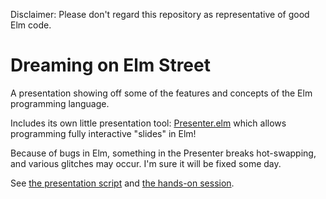 Disclaimer: Please don't regard this repository as representative of good Elm code.

# Dreaming on Elm Street

A presentation showing off some of the features and concepts of the Elm programming language.

Includes its own little presentation tool: [Presenter.elm](Presenter.elm) which allows programming fully interactive "slides" in Elm!

Because of bugs in Elm, something in the Presenter breaks hot-swapping, and various glitches may occur. I'm sure it will be fixed some day.

See [the presentation script](script.md) and [the hands-on session](hands-on.md).